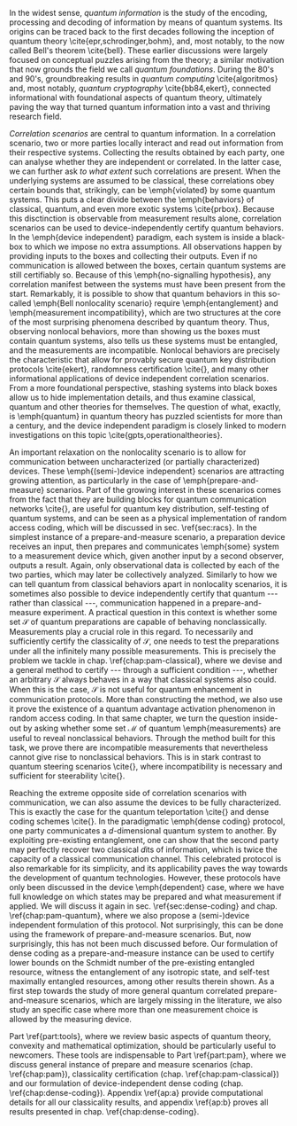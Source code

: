 In the widest sense, *quantum information* is the study of the encoding, processing and decoding of information by means of quantum systems. Its origins can be traced back to the first decades following the inception of quantum theory \cite{epr,schrodinger,bohm}, and, most notably, to the now called Bell's theorem \cite{bell}. These earlier discussions were largely focused on conceptual puzzles arising from the theory; a similar motivation that now grounds the field we call *quantum foundations*. During the 80's and 90's, groundbreaking results in *quantum computing* \cite{algoritmos} and, most notably, *quantum cryptography* \cite{bb84,ekert}, connected informational with foundational aspects of quantum theory, ultimately paving the way that turned quantum information into a vast and thriving research field.

*Correlation scenarios* are central to quantum information. In a correlation scenario, two or more parties locally interact and read out information from their respective systems. Collecting the results obtained by each party, one can analyse whether they are independent or correlated. In the latter case, we can further ask *to what extent* such correlations are present. When the underlying systems are assumed to be classical, these correlations obey certain bounds that, strikingly, can be \emph{violated} by some quantum systems. This puts a clear divide between the \emph{behaviors} of classical, quantum, and even more exotic systems \cite{prbox}. Because this disctinction is observable from measurement results alone, correlation scenarios can be used to device-independently certify quantum behaviors. In the \emph{device independent} paradigm, each system is inside a black-box to which we impose no extra assumptions. All observations happen by providing inputs to the boxes and collecting their outputs. Even if no communication is allowed between the boxes, certain quantum systems are still certifiably so. Because of this \emph{no-signalling hypothesis}, any correlation manifest between the systems must have been present from the start. Remarkably, it is possible to show that quantum behaviors in this so-called \emph{Bell nonlocality scenario} require \emph{entanglement} and \emph{measurement incompatibility}, which are two structures at the core of the most surprising phenomena described by quantum theory. Thus, observing nonlocal behaviors, more than showing us the boxes must contain quantum systems, also tells us these systems must be entangled, and the measurements are incompatible. Nonlocal behaviors are precisely the characteristic that allow for provably secure quantum key distribution protocols \cite{ekert}, randomness certification \cite{}, and many other informational applications of device independent correlation scenarios. From a more foundational perspective, stashing systems into black boxes allow us to hide implementation details, and thus examine classical, quantum and other theories for themselves. The question of what, exactly, is \emph{quantum} in quantum theory has puzzled scientists for more than a century, and the device independent paradigm is closely linked to modern investigations on this topic \cite{gpts,operationaltheories}.

An important relaxation on the nonlocality scenario is to allow for communication between uncharacterized (or partially characterized) devices. These \emph{(semi-)device independent} scenarios are attracting growing attention, as particularly in the case of \emph{prepare-and-measure} scenarios. Part of the growing interest in these scenarios comes from the fact that they are building blocks for quantum communication networks \cite{}, are useful for quantum key distribution, self-testing of quantum systems, and can be seen as a physical implementation of random access coding, which will be discussed in sec. \ref{sec:racs}. In the simplest instance of a prepare-and-measure scenario, a preparation device receives an input, then prepares and communicates \emph{some} system to a measurement device which, given another input by a second observer, outputs a result. Again, only observational data is collected by each of the two parties, which may later be collectively analyzed. Similarly to how we can tell quantum from classical behaviors apart in nonlocality scenarios, it is sometimes also possible to device independently certify that quantum --- rather than classical ---, communication happened in a prepare-and-measure experiment. A practical question in this context is whether some set $\mathcal{S}$ of quantum preparations are capable of behaving nonclassically. Measurements play a crucial role in this regard. To necessarily and sufficiently certify the classicality of $\mathcal{S}$, one needs to test the preparations under all the infinitely many possible measurements. This is precisely the problem we tackle in chap. \ref{chap:pam-classical}, where we devise and a general method to certify --- through a sufficient condition ---, whether an arbitrary $\mathcal{S}$ always behaves in a way that classical systems also could. When this is the case, $\mathcal{S}$ is not useful for quantum enhancement in communication protocols. More than constructing the method, we also use it prove the existence of a quantum advantage activation phenomenon in random access coding. In that same chapter, we turn the question inside-out by asking whether some set $\mathcal{M}$ of quantum \emph{measurements} are useful to reveal nonclassical behaviors. Through the method built for this task, we prove there are incompatible measurements that nevertheless cannot give rise to nonclassical behaviors. This is in stark contrast to quantum steering scenarios \cite{}, where incompatibility is necessary and sufficient for steerability \cite{}.

Reaching the extreme opposite side of correlation scenarios with communication, we can also assume the devices to be fully characterized. This is exactly the case for the quantum teleportation \cite{} and dense coding schemes \cite{}. In the paradigmatic \emph{dense coding} protocol, one party communicates a $d$-dimensional quantum system to another. By exploiting pre-existing entanglement, one can show that the second party may perfectly recover two classical $d$its of information, which is twice the capacity of a classical communication channel. This celebrated protocol is also remarkable for its simplicity, and its applicability paves the way towards the development of quantum technologies. However, these protocols have only been discussed in the device \emph{dependent} case, where we have full knowledge on which states may be prepared and what measurement if applied. We will discuss it again in sec. \ref{sec:dense-coding} and chap. \ref{chap:pam-quantum}, where we also propose a (semi-)device independent formulation of this protocol. Not surprisingly, this can be done using the framework of prepare-and-measure scenarios. But, now surprisingly, this has not been much discussed before. Our formulation of dense coding as a prepare-and-measure instance can be used to certify lower bounds on the Schmidt number of the pre-existing entangled resource, witness the entanglement of any isotropic state, and self-test maximally entangled resources, among other results therein shown. As a first step towards the study of more general quantum correlated prepare-and-measure scenarios, which are largely missing in the literature, we also study an specific case where more than one measurement choice is allowed by the measuring device.

Part \ref{part:tools}, where we review basic aspects of quantum theory, convexity and mathematical optimization, should be particularly useful to newcomers. These tools are indispensable to Part \ref{part:pam}, where we discuss general instance of prepare and measure scenarios (chap. \ref{chap:pam}), classicality certification (chap. \ref{chap:pam-classical}) and our formulation of device-independent dense coding (chap. \ref{chap:dense-coding}). Appendix \ref{ap:a} provide computational details for all our classicality results, and appendix \ref{ap:b} proves all results presented in chap. \ref{chap:dense-coding}.